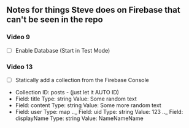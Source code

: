 ## Notes for things Steve does on Firebase that can't be seen in the repo

### Video 9

- [ ] Enable Database (Start in Test Mode)

### Video 13

- [ ] Statically add a collection from the Firebase Console
- Collection ID: posts - (just let it AUTO ID)
- Field: title Type: string Value: Some random text
- Field: content Type: string Value: Some more random text
- Field: user Type: map
  .._ Field: uid Type: string Value: 123
  .._ Field: displayName Type: string Value: NameNameName
